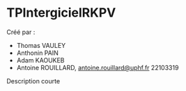 # TPIntergicielRKPV
Créé par :
- Thomas VAULEY
- Anthonin PAIN
- Adam KAOUKEB 
- Antoine ROUILLARD, antoine.rouillard@uphf.fr 22103319

Description courte